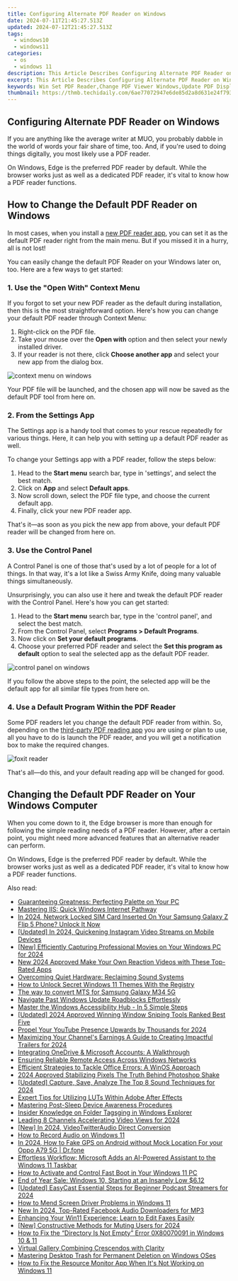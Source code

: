 ```yaml
---
title: Configuring Alternate PDF Reader on Windows
date: 2024-07-11T21:45:27.513Z
updated: 2024-07-12T21:45:27.513Z
tags:
  - windows10
  - windows11
categories:
  - os
  - windows 11
description: This Article Describes Configuring Alternate PDF Reader on Windows
excerpt: This Article Describes Configuring Alternate PDF Reader on Windows
keywords: Win Set PDF Reader,Change PDF Viewer Windows,Update PDF Displayer,Alter PDF Viewer,Adjust PDF Viewer Windows,Modify PDF Reader Windows,Switch PDF Reader Settings
thumbnail: https://thmb.techidaily.com/6ae77072947e6de85d2a8d631e24f7937491d0d11e8e4a458198601a87eb9beb.jpg
---
```


## Configuring Alternate PDF Reader on Windows

 If you are anything like the average writer at MUO, you probably dabble in the world of words your fair share of time, too. And, if you're used to doing things digitally, you most likely use a PDF reader.

 On Windows, Edge is the preferred PDF reader by default. While the browser works just as well as a dedicated PDF reader, it's vital to know how a PDF reader functions.

## How to Change the Default PDF Reader on Windows

 In most cases, when you install a [new PDF reader app](https://www.makeuseof.com/tag/5-best-pdf-ebook-readers-windows/), you can set it as the default PDF reader right from the main menu. But if you missed it in a hurry, all is not lost!

 You can easily change the default PDF Reader on your Windows later on, too. Here are a few ways to get started:

### 1\. Use the "Open With" Context Menu

 If you forgot to set your new PDF reader as the default during installation, then this is the most straightforward option. Here's how you can change your default PDF reader through Context Menu:

1. Right-click on the PDF file.
2. Take your mouse over the **Open with** option and then select your newly installed driver.
3. If your reader is not there, click **Choose another app** and select your new app from the dialog box.

![context menu on windows](https://static1.makeuseofimages.com/wordpress/wp-content/uploads/2023/09/context-menu-on-windows.jpg)

 Your PDF file will be launched, and the chosen app will now be saved as the default PDF tool from here on.

### 2\. From the Settings App

 The Settings app is a handy tool that comes to your rescue repeatedly for various things. Here, it can help you with setting up a default PDF reader as well.

 To change your Settings app with a PDF reader, follow the steps below:

1. Head to the **Start menu** search bar, type in 'settings', and select the best match.
2. Click on **App** and select **Default apps**.
3. Now scroll down, select the PDF file type, and choose the current default app.
4. Finally, click your new PDF reader app.

 That's it—as soon as you pick the new app from above, your default PDF reader will be changed from here on.

### 3\. Use the Control Panel

 A Control Panel is one of those that's used by a lot of people for a lot of things. In that way, it's a lot like a Swiss Army Knife, doing many valuable things simultaneously.

 Unsurprisingly, you can also use it here and tweak the default PDF reader with the Control Panel. Here's how you can get started:

1. Head to the **Start menu** search bar, type in the 'control panel', and select the best match.
2. From the Control Panel, select **Programs > Default Programs**.
3. Now click on **Set your default programs**.
4. Choose your preferred PDF reader and select the **Set this program as default** option to seal the selected app as the default PDF reader.

![control panel on windows](https://static1.makeuseofimages.com/wordpress/wp-content/uploads/2023/09/control-panel-on-windows.jpg)

 If you follow the above steps to the point, the selected app will be the default app for all similar file types from here on.

### 4\. Use a Default Program Within the PDF Reader

 Some PDF readers let you change the default PDF reader from within. So, depending on the [third-party PDF reading app](https://www.makeuseof.com/best-pdf-reader-apps-android/) you are using or plan to use, all you have to do is launch the PDF reader, and you will get a notification box to make the required changes.

![foxit reader](https://static1.makeuseofimages.com/wordpress/wp-content/uploads/2023/09/foxit-reader-1.jpg)

 That's all—do this, and your default reading app will be changed for good.

## Changing the Default PDF Reader on Your Windows Computer

 When you come down to it, the Edge browser is more than enough for following the simple reading needs of a PDF reader. However, after a certain point, you might need more advanced features that an alternative reader can perform.

 On Windows, Edge is the preferred PDF reader by default. While the browser works just as well as a dedicated PDF reader, it's vital to know how a PDF reader functions.



<ins class="adsbygoogle"
      style="display:block"
      data-ad-client="ca-pub-7571918770474297"
      data-ad-slot="8358498916"
      data-ad-format="auto"
      data-full-width-responsive="true"></ins>
<span class="atpl-alsoreadstyle">Also read:</span>
<div><ul>
<li><a href="https://windows11.techidaily.com/guaranteeing-greatness-perfecting-palette-on-your-pc/"><u>Guaranteeing Greatness: Perfecting Palette on Your PC</u></a></li>
<li><a href="https://windows11.techidaily.com/mastering-iis-quick-windows-internet-pathway/"><u>Mastering IIS: Quick Windows Internet Pathway</u></a></li>
<li><a href="https://sim-unlock.techidaily.com/in-2024-network-locked-sim-card-inserted-on-your-samsung-galaxy-z-flip-5-phone-unlock-it-now-by-drfone-android/"><u>In 2024, Network Locked SIM Card Inserted On Your Samsung Galaxy Z Flip 5 Phone? Unlock It Now</u></a></li>
<li><a href="https://instagram-video-files.techidaily.com/updated-in-2024-quickening-instagram-video-streams-on-mobile-devices/"><u>[Updated] In 2024, Quickening Instagram Video Streams on Mobile Devices</u></a></li>
<li><a href="https://screen-recording.techidaily.com/new-efficiently-capturing-professional-movies-on-your-windows-pc-for-2024/"><u>[New] Efficiently Capturing Professional Movies on Your Windows PC for 2024</u></a></li>
<li><a href="https://ai-driven-video-production.techidaily.com/new-2024-approved-make-your-own-reaction-videos-with-these-top-rated-apps/"><u>New 2024 Approved Make Your Own Reaction Videos with These Top-Rated Apps</u></a></li>
<li><a href="https://windows11.techidaily.com/overcoming-quiet-hardware-reclaiming-sound-systems/"><u>Overcoming Quiet Hardware: Reclaiming Sound Systems</u></a></li>
<li><a href="https://windows11.techidaily.com/how-to-unlock-secret-windows-11-themes-with-the-registry/"><u>How to Unlock Secret Windows 11 Themes With the Registry</u></a></li>
<li><a href="https://techidaily.com/the-way-to-convert-mts-for-samsung-galaxy-m34-5g-by-aiseesoft-video-converter-play-mts-on-android/"><u>The way to convert MTS for Samsung Galaxy M34 5G</u></a></li>
<li><a href="https://windows11.techidaily.com/navigate-past-windows-update-roadblocks-effortlessly/"><u>Navigate Past Windows Update Roadblocks Effortlessly</u></a></li>
<li><a href="https://windows11.techidaily.com/master-the-windows-accessibility-hub-in-5-simple-steps/"><u>Master the Windows Accessibility Hub - In 5 Simple Steps</u></a></li>
<li><a href="https://visual-screen-recording.techidaily.com/updated-2024-approved-winning-window-sniping-tools-ranked-best-five/"><u>[Updated] 2024 Approved  Winning Window Sniping Tools Ranked Best Five</u></a></li>
<li><a href="https://youtube-sure.techidaily.com/l-your-youtube-presence-upwards-by-thousands-for-2024/"><u>Propel Your YouTube Presence Upwards by Thousands for 2024</u></a></li>
<li><a href="https://youtube-web.techidaily.com/izing-your-channels-earnings-a-guide-to-creating-impactful-trailers-for-2024/"><u>Maximizing Your Channel's Earnings  A Guide to Creating Impactful Trailers for 2024</u></a></li>
<li><a href="https://windows11.techidaily.com/integrating-onedrive-and-microsoft-accounts-a-walkthrough/"><u>Integrating OneDrive & Microsoft Accounts: A Walkthrough</u></a></li>
<li><a href="https://windows11.techidaily.com/ensuring-reliable-remote-access-across-windows-networks/"><u>Ensuring Reliable Remote Access Across Windows Networks</u></a></li>
<li><a href="https://windows11.techidaily.com/efficient-strategies-to-tackle-office-errors-a-winos-approach/"><u>Efficient Strategies to Tackle Office Errors: A WinOS Approach</u></a></li>
<li><a href="https://extra-skills.techidaily.com/2024-approved-stabilizing-pixels-the-truth-behind-photoshop-shake/"><u>2024 Approved  Stabilizing Pixels  The Truth Behind Photoshop Shake</u></a></li>
<li><a href="https://video-capture.techidaily.com/updated-capture-save-analyze-the-top-8-sound-techniques-for-2024/"><u>[Updated] Capture, Save, Analyze  The Top 8 Sound Techniques for 2024</u></a></li>
<li><a href="https://extra-hints.techidaily.com/expert-tips-for-utilizing-luts-within-adobe-after-effects/"><u>Expert Tips for Utilizing LUTs Within Adobe After Effects</u></a></li>
<li><a href="https://windows11.techidaily.com/mastering-post-sleep-device-awareness-procedures/"><u>Mastering Post-Sleep Device Awareness Procedures</u></a></li>
<li><a href="https://windows11.techidaily.com/insider-knowledge-on-folder-tagsging-in-windows-explorer/"><u>Insider Knowledge on Folder Tagsging in Windows Explorer</u></a></li>
<li><a href="https://youtube-help.techidaily.com/leading-8-channels-accelerating-video-views-for-2024/"><u>Leading 8 Channels Accelerating Video Views for 2024</u></a></li>
<li><a href="https://twitter-videos.techidaily.com/new-in-2024-videotwitteraudio-direct-conversion/"><u>[New] In 2024, VideoTwitterAudio  Direct Conversion</u></a></li>
<li><a href="https://windows11.techidaily.com/how-to-record-audio-on-windows-11/"><u>How to Record Audio on Windows 11</u></a></li>
<li><a href="https://android-location.techidaily.com/in-2024-how-to-fake-gps-on-android-without-mock-location-for-your-oppo-a79-5g-drfone-by-drfone-virtual/"><u>In 2024, How to Fake GPS on Android without Mock Location For your Oppo A79 5G | Dr.fone</u></a></li>
<li><a href="https://windows11.techidaily.com/effortless-workflow-microsoft-adds-an-ai-powered-assistant-to-the-windows-11-taskbar/"><u>Effortless Workflow: Microsoft Adds an AI-Powered Assistant to the Windows 11 Taskbar</u></a></li>
<li><a href="https://windows11.techidaily.com/how-to-activate-and-control-fast-boot-in-your-windows-11-pc/"><u>How to Activate and Control Fast Boot in Your Windows 11 PC</u></a></li>
<li><a href="https://windows11.techidaily.com/end-of-year-sale-windows-10-starting-at-an-insanely-low-612/"><u>End of Year Sale: Windows 10, Starting at an Insanely Low $6.12</u></a></li>
<li><a href="https://fox-blue.techidaily.com/updated-easycast-essential-steps-for-beginner-podcast-streamers-for-2024/"><u>[Updated] EasyCast  Essential Steps for Beginner Podcast Streamers for 2024</u></a></li>
<li><a href="https://windows11.techidaily.com/how-to-mend-screen-driver-problems-in-windows-11/"><u>How to Mend Screen Driver Problems in Windows 11</u></a></li>
<li><a href="https://video-content-creator.techidaily.com/new-in-2024-top-rated-facebook-audio-downloaders-for-mp3/"><u>New In 2024, Top-Rated Facebook Audio Downloaders for MP3</u></a></li>
<li><a href="https://windows11.techidaily.com/enhancing-your-win11-experience-learn-to-edit-faxes-easily/"><u>Enhancing Your Win11 Experience: Learn to Edit Faxes Easily</u></a></li>
<li><a href="https://instagram-videos.techidaily.com/new-constructive-methods-for-muting-users-for-2024/"><u>[New] Constructive Methods for Muting Users for 2024</u></a></li>
<li><a href="https://windows11.techidaily.com/how-to-fix-the-directory-is-not-empty-error-0x80070091-in-windows-10-and-11/"><u>How to Fix the “Directory Is Not Empty” Error 0X80070091 in Windows 10 & 11</u></a></li>
<li><a href="https://extra-hints.techidaily.com/virtual-gallery-combining-crescendos-with-clarity/"><u>Virtual Gallery  Combining Crescendos with Clarity</u></a></li>
<li><a href="https://windows11.techidaily.com/mastering-desktop-trash-for-permanent-deletion-on-windows-oses/"><u>Mastering Desktop Trash for Permanent Deletion on Windows OSes</u></a></li>
<li><a href="https://windows11.techidaily.com/how-to-fix-the-resource-monitor-app-when-its-not-working-on-windows-11/"><u>How to Fix the Resource Monitor App When It's Not Working on Windows 11</u></a></li>
</ul></div>
